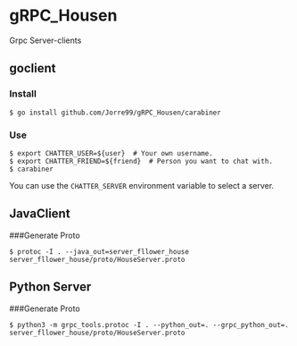 # gRPC_Housen
Grpc Server-clients

## goclient

### Install

`$ go install github.com/Jorre99/gRPC_Housen/carabiner`

### Use

```
$ export CHATTER_USER=${user}  # Your own username.
$ export CHATTER_FRIEND=${friend}  # Person you want to chat with.
$ carabiner 
```

You can use the `CHATTER_SERVER` environment variable to select a server.

## JavaClient

###Generate Proto

````
$ protoc -I . --java_out=server_fllower_house server_fllower_house/proto/HouseServer.proto

````

## Python Server

###Generate Proto

````
$ python3 -m grpc_tools.protoc -I . --python_out=. --grpc_python_out=. server_fllower_house/proto/HouseServer.proto
````
